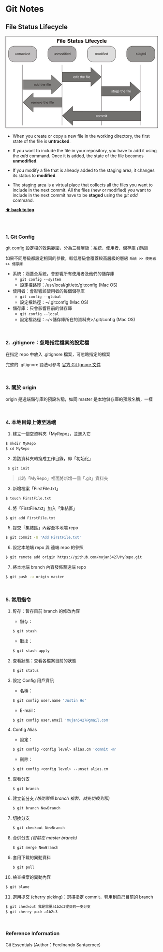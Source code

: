 
# Git Notes

## File Status Lifecycle

![File Status Lifecycle](./assets/images/file-status-lifecycle.jpg)

 - When you create or copy a new file in the working directory, the first state of the file is **untracked**.

 - If you want to include the file in your repository, you have to add it using the _add_ command. Once it is added, the state of the file becomes **unmodified**.

 - If you modify a file that is already added to the staging area, it changes its status to **modified**.

 - The staging area is a virtual place that collects all the files you want to include in the next commit. All the files (new or modified) you want to include in the next commit have to be **staged** using the _git add_ command.


 **[⬆ back to top](#table-of-contents)**

 <br />
 <br />

### 1. Git Config

git config 設定檔的效果範圍，分為三種層級：系統、使用者、儲存庫 *(預設)*

如果不同層級都設定相同的參數，較低層級會覆蓋較高層級的層級 `系統 >> 使用者 >> 儲存庫`

 - 系統：涵蓋全系統，會影響所有使用者及他們的儲存庫
   - `git config --system`
   - 設定檔路徑：/usr/local/git/etc/gitconfig (Mac OS)
 - 使用者：會影響該使用者的每個儲存庫
   - `git config --global`
   - 設定檔路徑：~/.gitconfig (Mac OS)
 - 儲存庫：只會影響目前的儲存庫
   - `git config --local`
   - 設定檔路徑：~/<儲存庫所在的資料夾>/.git/config (Mac OS)

<br />

### 2. .gitignore：忽略指定檔案的設定檔

在指定 repo 中放入 .gitignore 檔案，可忽略指定的檔案

完整的 .gitignore 語法可參考 [官方 Git Ignore 文件](http://git-scm.com/docs/gitignore)

<br />

### 3. 關於 origin

origin 是遠端儲存庫的預設名稱，如同 master 是本地儲存庫的預設名稱，一樣

<br />

### 4. 本地目錄上傳至遠端

1. 建立一個空資料夾「MyRepo」，並進入它
  ```bash
  $ mkdir MyRepo
  $ cd MyRepo
  ```

2. 將該資料夾轉換成工作目錄，即「初始化」
 ```bash
  $ git init
  ```

  > 此時「MyRepo」裡面將新增一個「.git」資料夾

3. 新增檔案「FirstFile.txt」
  ```bash
  $ touch FirstFile.txt
  ```

4. 將「FirstFile.txt」加入「集結區」
  ```bash
  $ git add FirstFile.txt
  ```

5. 提交「集結區」內容至本地端 repo
  ```bash
  $ git commit -m 'Add FirstFile.txt'
  ```

6. 設定本地端 repo 與 遠端 repo 的參照
  ```bash
  $ git remote add origin https://github.com/mujan5427/MyRepo.git
  ```

7. 將本地端 branch 內容發佈至遠端 repo
  ```bash
  $ git push -u origin master
  ```

<br />

### 5. 常用指令

1. 貯存：暫存目前 branch 的修改內容
   - 儲存：
   ```bash
   $ git stash
   ```

   - 取出：
   ```bash
   $ git stash apply
   ```

2. 查看狀態：查看各檔案目前的狀態
   ```bash
   $ git status
   ```

3. 設定 Config 用戶資訊
   - 名稱：
   ```bash
   $ git config user.name 'Justin Ho'
   ```

   - E-mail：
   ```bash
   $ git config user.email 'mujan5427@gmail.com'
   ```

4. Config Alias
   - 設定：
   ```bash
   $ git config <config level> alias.cm 'commit -m'
   ```

   - 刪除：
   ```bash
   $ git config <config level> --unset alias.cm
   ```

5. 查看分支
   ```bash
   $ git branch
   ```

6. 建立新分支 *(想從哪個 branch 複製，就先切換到那)*
   ```bash
   $ git branch NewBranch
   ```

7. 切換分支
   ```bash
   $ git checkout NewBranch
   ```

8. 合併分支 *(目前在 master branch)*
   ```bash
   $ git merge NewBranch
   ```

9. 套用下載的異動資料
   ```bash
   $ git pull
   ```

10. 檢查檔案的異動內容
   ```bash
   $ git blame
   ```

11. 選用提交 (cherry picking)：選擇指定 commit，套用到自己目前的 branch
   ```bash
   $ git checkout 我是需要a1b2c3提交的一支分支
   $ git cherry-pick a1b2c3
   ```

<br />

### Reference Information

Git Essentials (Author：Ferdinando Santacroce)

<br />
